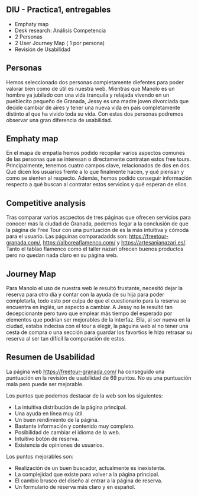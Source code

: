 ## DIU - Practica1, entregables



- Emphaty map
- Desk research: Análisis Competencia 
- 2 Personas 
- 2 User Journey Map  ( 1 por persona)
- Revisión de Usabilidad 


## Personas
Hemos seleccionado dos personas completamente diefentes para poder valorar bien como de útil es nuestra web. Mientras que Manolo es un hombre ya jubilado con una vida tranquila y relajada vivendo en un pueblecito pequeño de Granada, Jessy es una madre joven divorciada que decide cambiar de aires y tener una nueva vida en país completamente distinto al que ha vivido toda su vida. Con estas dos personas podremos observar una gran diferencia de usabilidad.

## Emphaty map
En el mapa de empatía hemos podido recopilar varios aspectos comunes de las personas que se interesan o directamente contratan estos free tours. Principalmente, tenemos cuatro campos clave, relacionados de dos en dos. Qué dicen los usuarios frente a lo que finalmente hacen, y qué piensan y como se sienten al respecto. Además, hemos podido conseguir información respecto a qué buscan al contratar estos servicios y qué esperan de ellos.

## Competitive analysis
Tras comparar varios ascpectos de tres páginas que ofrecen servicios para conocer más la ciudad de Granada, podemos llegar a la conclusión de que la página de Free Tour con una puntuación de es la más intuitiva y cómoda para el usuario. Las páguinas comparadadds son: https://freetour-granada.com/, https://alboreaflamenco.com/ y  https://artesanianazari.es/. Tanto el tablao flamenco como el taller nazarí ofrecen buenos productos pero no quedan nada claro en su página web. 

## Journey Map
Para Manolo el uso de nuestra web le resultó frustante, necesitó dejar la reserva para otro día y contar con la ayuda de su hija para poder completarla, todo esto por culpa de que el cuestionario para la reserva se encuentra en inglés, un aspecto a cambiar. 
A Jessy no le resultó tan decepcionante pero tuvo que emplear más tiempo del esperado por elementos que podrían ser mejorables de la interfaz. Ella, al ser nueva en la ciudad, estaba indecisa con el tour a elegir, la páguina web al no tener una cesta de compra o una sección para guardar los favortios le hizo retrasar su reserva al ser tan difícil la comparación de estos.

## Resumen de Usabilidad
La página web https://freetour-granada.com/ ha conseguido una puntuación en la revisión de usabilidad de 69 puntos. No es una puntuación mala pero puede ser mejorable.

Los puntos que podemos destacar de la web son los siguientes:
  - La intuitiva distribución de la página principal.
  - Una ayuda en línea muy útil.
  - Un buen rendimiento de la página.
  - Bastante información y contenido muy completo.
  - Posibilidad de cambiar el idioma de la web.
  - Intuitivo botón de reserva.
  - Existencia de opiniones de usuarios.

Los puntos mejorables son:
  - Realización de un buen buscador, actualmente es inexistente.
  - La complejidad que existe para volver a la página principal.
  - El cambio brusco del diseño al entrar a la página de reserva.
  - Un formulario de reserva más claro y en español.
